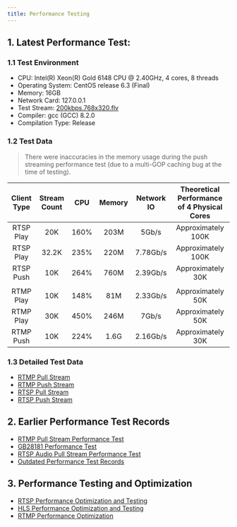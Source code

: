 ```yaml
---
title: Performance Testing
---
```


## 1. Latest Performance Test:

### 1.1 Test Environment

- CPU: Intel(R) Xeon(R) Gold 6148 CPU @ 2.40GHz, 4 cores, 8 threads
- Operating System: CentOS release 6.3 (Final)
- Memory: 16GB
- Network Card: 127.0.0.1
- Test Stream: [200kbps.768x320.flv](https://raw.githubusercontent.com/ossrs/srs/develop/trunk/doc/source.200kbps.768x320.flv)
- Compiler: gcc (GCC) 8.2.0
- Compilation Type: Release

### 1.2 Test Data

> There were inaccuracies in the memory usage during the push streaming performance test (due to a multi-GOP caching bug at the time of testing).

| Client Type | Stream Count | CPU  | Memory | Network IO | Theoretical Performance of 4 Physical Cores |
| :---------: | :----------: | :--: | :----: | :--------: | :-----------------------------------------: |
|  RTSP Play  |     20K      | 160% |  203M  |   5Gb/s    |             Approximately 100K              |
|  RTSP Play  |    32.2K     | 235% |  220M  |  7.78Gb/s  |             Approximately 100K              |
|  RTSP Push  |     10K      | 264% |  760M  |  2.39Gb/s  |              Approximately 30K              |
|             |              |      |        |            |                                             |
|  RTMP Play  |     10K      | 148% |  81M   |  2.33Gb/s  |              Approximately 50K              |
|  RTMP Play  |     30K      | 450% |  246M  |   7Gb/s    |              Approximately 50K              |
|  RTMP Push  |     10K      | 224% |  1.6G  |  2.16Gb/s  |              Approximately 30K              |

### 1.3 Detailed Test Data

- [RTMP Pull Stream](./rtmp_pull_stream_performance_test.md)
- [RTMP Push Stream](./rtmp_push_stream_performance_test.md)
- [RTSP Pull Stream](./rtsp_pull_stream_performance_test.md)
- [RTSP Push Stream](./rtsp_push_stream_performance_test.md)

## 2. Earlier Performance Test Records

- [RTMP Pull Stream Performance Test](https://github.com/ZLMediaKit/ZLMediaKit/issues/406)
- [GB28181 Performance Test](https://github.com/ZLMediaKit/ZLMediaKit/issues/961)
- [RTSP Audio Pull Stream Performance Test](https://github.com/ZLMediaKit/ZLMediaKit/issues/1271)
- [Outdated Performance Test Records](./benchmark.md)

## 3. Performance Testing and Optimization

- [RTSP Performance Optimization and Testing](../development_log/rtsp_performance_optimization.md)
- [HLS Performance Optimization and Testing](../development_log/hls_high_performance_journey.md)
- [RTMP Performance Optimization](https://github.com/ZLMediaKit/ZLMediaKit/issues/540)
